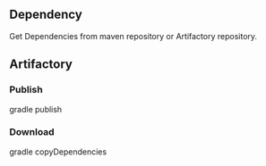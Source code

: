 ## Dependency 

Get Dependencies from maven repository or Artifactory repository.

## Artifactory 

### Publish
gradle publish

### Download
gradle copyDependencies
